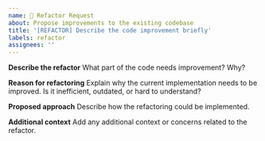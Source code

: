 ```yaml
---
name: 🔨 Refactor Request
about: Propose improvements to the existing codebase
title: '[REFACTOR] Describe the code improvement briefly'
labels: refactor
assignees: ''
---
```


**Describe the refactor** What part of the code needs improvement? Why?

**Reason for refactoring** Explain why the current implementation needs to be
improved. Is it inefficient, outdated, or hard to understand?

**Proposed approach** Describe how the refactoring could be implemented.

**Additional context** Add any additional context or concerns related to the
refactor.
